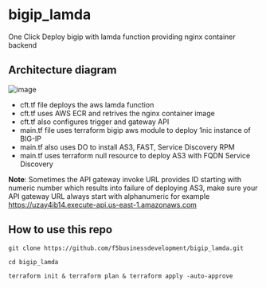 # bigip_lamda
One Click Deploy bigip with lamda function providing nginx container backend

## Architecture diagram

![image](https://user-images.githubusercontent.com/13858248/204680102-75420000-4f7d-447d-ad8e-4450005eabf8.png)


- cft.tf file deploys the aws lamda function
- cft.tf uses AWS ECR and retrives the nginx container image
- cft.tf also configures trigger and gateway API
- main.tf file uses terraform bigip aws module to deploy 1nic instance of BIG-IP
- main.tf also uses DO to install AS3, FAST, Service Discovery RPM
- main.tf uses terraform null resource to deploy AS3 with FQDN Service Discovery

**Note**: Sometimes the API gateway invoke URL provides ID starting with numeric
          number  which results into failure of deploying AS3, make  sure your
          API gateway URL always start with alphanumeric for example
          https://uzay4ib14.execute-api.us-east-1.amazonaws.com 

## How to use this repo
```
git clone https://github.com/f5businessdevelopment/bigip_lamda.git
````

```   
cd bigip_lamda
```
```
terraform init & terraform plan & terraform apply -auto-approve
```    
